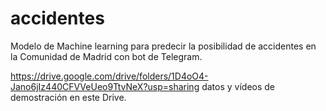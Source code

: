 # accidentes
Modelo de Machine learning para predecir la posibilidad de accidentes en la Comunidad de Madrid con bot de Telegram.

https://drive.google.com/drive/folders/1D4oO4-Jano6jIz440CFVVeUeo9TtvNeX?usp=sharing datos y vídeos de demostración en este Drive.
